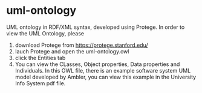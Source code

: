 # uml-ontology
UML ontology in RDF/XML syntax, developed using Protege.
In order to view the UML Ontology, please 
1. download Protege from https://protege.stanford.edu/
2. lauch Protege and open the uml-ontology.owl
3. click the Entities tab
4. You can view the CLasses, Object properties, Data properties and Individuals.
In this OWL file, there is an example software system UML model developed by Ambler, you can view this example in the University Info System pdf file.
